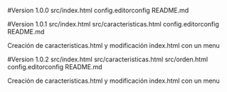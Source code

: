 #Version 1.0.0
src/index.html
config.editorconfig
README.md

#Version 1.0.1
src/index.html
src/caracteristicas.html
config.editorconfig
README.md

Creación de caracteristicas.html y modificación index.html con un menu

#Version 1.0.2
src/index.html
src/caracteristicas.html
src/orden.html
config.editorconfig
README.md

Creación de caracteristicas.html y modificación index.html con un menu